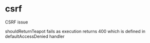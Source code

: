 # csrf
CSRF issue

shouldReturnTeapot fails as execution returns 400 which is defined in defaultAccessDenied handler

